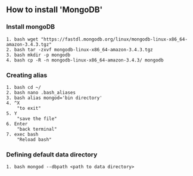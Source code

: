## How to install 'MongoDB'

### Install mongoDB
    1. bash wget "https://fastdl.mongodb.org/linux/mongodb-linux-x86_64-amazon-3.4.3.tgz"
    2. bash tar -zxvf mongodb-linux-x86_64-amazon-3.4.3.tgz
    3. bash mkdir -p mongodb
    4. bash cp -R -n mongodb-linux-x86_64-amazon-3.4.3/ mongodb

### Creating alias
    1. bash cd ~/
    2. bash nano .bash_aliases
    3. bash alias mongod='bin directory'
    4. ^X 
        "to exit"
    5. Y 
        "save the file"
    6. Enter
        "back terminal"
    7. exec bash
        "Reload bash"

### Defining default data directory    
    1. bash mongod --dbpath <path to data directory>
    